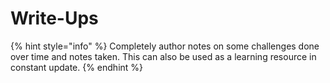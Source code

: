 # Write-Ups

{% hint style="info" %}
Completely author notes on some challenges done over time and notes taken. This can also be used as a learning resource in constant update.
{% endhint %}
